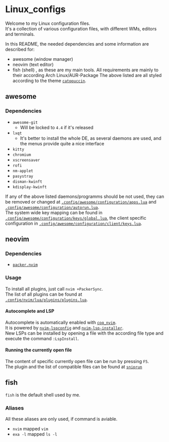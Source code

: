 # Linux_configs
Welcome to my Linux configuration files.    
It's a collection of various configuration files, with different WMs, editors and terminals.    

In this README, the needed dependencies and some information are described for:
- awesome (window manager)
- neovim (text editor)
- fish (shell)
, as these are my main tools.
All requirements are mainly to their according Arch Linux/AUR-Package
The above listed are all styled according to the theme [`catppuccin`](https://github.com/catppuccin/catppuccin).
<!--Configs for kitty and neofetch are taken from [Dragonsight91 dotfiles](https://github.com/Dragonsight91/dotfiles)--->

## awesome
### Dependencies
- `awesome-git`
  - Will be locked to `4.4` if it's released
- `lxqt`
  - It's better to install the whole DE, as several daemons are used, and the menus provide quite a nice interface
- `kitty`
- `chromium`
- `xscreensaver`
- `rofi`
- `nm-applet`
- `pasystray`
- `disman-kwinft`
- `kdisplay-kwinft`

If any of the above listed daemons/programms should be not used, they can be removed or changed at [`.config/awesome/configuration/apps.lua`](https://github.com/rxt30/Linux_configs/blob/master/.config/awesome/configuration/apps.lua) and [`.config/awesome/configuration/autorun.lua`](https://github.com/rxt30/Linux_configs/blob/master/.config/awesome/configuration/autorun.lua).    
The system wide key mapping can be found in [`.config/awesome/configuration/keys/global.lua`](https://github.com/rxt30/Linux_configs/blob/master/.config/awesome/configuration/keys/global.lua), the client specific configuration in [`.config/awesome/configuration/client/keys.lua`](https://github.com/rxt30/Linux_configs/blob/master/.config/awesome/configuration/client/keys.lua).

## neovim
### Dependencies
- [`packer.nvim`](https://github.com/wbthomason/packer.nvim)

### Usage
To install all plugins, just call `nvim +PackerSync`.    
The list of all plugins can be found at [`.config/nvim/lua/plugins/plugins.lua`](https://github.com/rxt30/Linux_configs/blob/master/.config/nvim/lua/plugins/plugins.lua).

#### Autocomplete and LSP
Autocomplete is automatically enabled with [`coq_nvim`](https://github.com/ms-jpq/coq_nvim).     
It is powered by [`nvim-lspconfig`](https://github.com/neovim/nvim-lspconfig) and [`nvim-lsp-installer`](https://github.com/williamboman/nvim-lsp-installer).    
New LSPs can be installed by opening a file with the according file type and execute the command `:LspInstall`.

#### Running the currently open file
The content of specific currently open file can be run by pressing `F5`.    
The plugin and the list of compatible files can be found at [`sniprun`](https://github.com/michaelb/sniprun)

## fish
`fish` is the default shell used by me.     
### Aliases
All these aliases are only used, if command is aviable.   
- `nvim` mapped `vim`
- `exa -l` mapped `ls -l`
